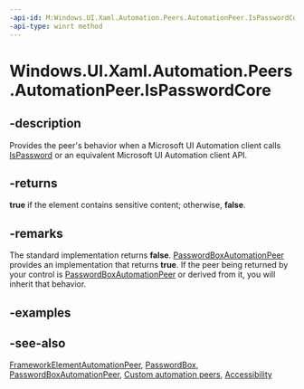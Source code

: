 ```yaml
---
-api-id: M:Windows.UI.Xaml.Automation.Peers.AutomationPeer.IsPasswordCore
-api-type: winrt method
---
```


<!-- Method syntax
virtual protected bool IsPasswordCore()
-->

# Windows.UI.Xaml.Automation.Peers.AutomationPeer.IsPasswordCore

## -description
Provides the peer's behavior when a Microsoft UI Automation client calls [IsPassword](automationpeer_ispassword_1875117543.md) or an equivalent Microsoft UI Automation client API.


## -returns
**true** if the element contains sensitive content; otherwise, **false**.

## -remarks
The standard implementation returns **false**. [PasswordBoxAutomationPeer](passwordboxautomationpeer.md) provides an implementation that returns **true**. If the peer being returned by your control is [PasswordBoxAutomationPeer](passwordboxautomationpeer.md) or derived from it, you will inherit that behavior.

## -examples

## -see-also
[FrameworkElementAutomationPeer](frameworkelementautomationpeer.md), [PasswordBox](../windows.ui.xaml.controls/passwordbox.md), [PasswordBoxAutomationPeer](passwordboxautomationpeer.md), [Custom automation peers](/windows/uwp/accessibility/custom-automation-peers), [Accessibility](/windows/uwp/accessibility/accessibility)
